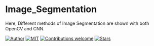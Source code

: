 # Image_Segmentation
Here, Different methods of Image Segmentation are shown with both OpenCV and CNN.

[![Author](https://img.shields.io/badge/author-utshabkg-red)](https://github.com/utshabkg/)
[![MIT](https://img.shields.io/badge/license-MIT-5eba00.svg)](https://github.com/utshabkg/Image_Segmentation/blob/master/LICENSE)
[![Contributions welcome](https://img.shields.io/badge/contributions-welcome-blue.svg?style=flat)](https://github.com/utshabkg/Image_Segmentation/)
[![Stars](https://img.shields.io/github/stars/utshabkg/Image_Segmentation?style=social)](https://github.com/utshabkg/Image_Segmentation/stargazers)
